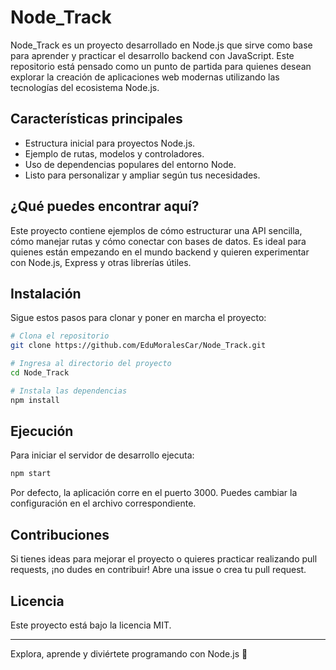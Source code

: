 # Node_Track

Node_Track es un proyecto desarrollado en Node.js que sirve como base para aprender y practicar el desarrollo backend con JavaScript. Este repositorio está pensado como un punto de partida para quienes desean explorar la creación de aplicaciones web modernas utilizando las tecnologías del ecosistema Node.js.

## Características principales

- Estructura inicial para proyectos Node.js.
- Ejemplo de rutas, modelos y controladores.
- Uso de dependencias populares del entorno Node.
- Listo para personalizar y ampliar según tus necesidades.

## ¿Qué puedes encontrar aquí?

Este proyecto contiene ejemplos de cómo estructurar una API sencilla, cómo manejar rutas y cómo conectar con bases de datos. Es ideal para quienes están empezando en el mundo backend y quieren experimentar con Node.js, Express y otras librerías útiles.

## Instalación

Sigue estos pasos para clonar y poner en marcha el proyecto:

```bash
# Clona el repositorio
git clone https://github.com/EduMoralesCar/Node_Track.git

# Ingresa al directorio del proyecto
cd Node_Track

# Instala las dependencias
npm install
```

## Ejecución

Para iniciar el servidor de desarrollo ejecuta:

```bash
npm start
```

Por defecto, la aplicación corre en el puerto 3000. Puedes cambiar la configuración en el archivo correspondiente.

## Contribuciones

Si tienes ideas para mejorar el proyecto o quieres practicar realizando pull requests, ¡no dudes en contribuir! Abre una issue o crea tu pull request.

## Licencia

Este proyecto está bajo la licencia MIT.

---

Explora, aprende y diviértete programando con Node.js 🚀
